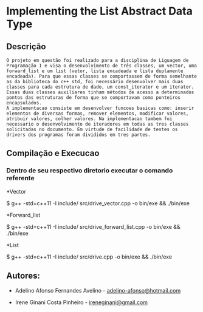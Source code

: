 # Implementing the List Abstract Data Type

## Descrição

    O projeto em questão foi realizado para a disciplina de Liguagem de Programação I e visa o desenvolvimento de três classes, um vector, uma forward_list e um list (vetor, lista encadeada e lista duplamente encadeada). Para que essas classes se comportassem de forma semelhante as da biblioteca do c++ std, foi necessário desenvolver mais duas classes para cada estrutura de dado, um const_iterator e um iterator. Essas duas classes auxiliares tinham métodos de acesso a determinados pontos das estruturas de forma que se comportavam como ponteiros encapsulados.
    A implementacao consiste em desenvolver funcoes basicas como: inserir elementos de diversas formas, remover elementos, modificar valores, atribuir valores, colher valores. Na implementacao tambem foi necessario o desenvolvimento de iteradores em todas as tres classes solicitadas no documento. Em virtude de facilidade de testes os drivers dos programas foram divididos em tres partes.


## Compilação e Execucao
### Dentro de seu respectivo diretorio executar o comando referente 

*Vector

$ g++ -std=c++11 -I include/ src/drive_vector.cpp -o bin/exe && ./bin/exe

*Forward_list

$ g++ -std=c++11 -I include/ src/drive_forward_list.cpp -o bin/exe && ./bin/exe

*List

$ g++ -std=c++11 -I include/ src/drive.cpp -o bin/exe  && ./bin/exe


## Autores:
* Adelino Afonso Fernandes Avelino - adelino-afonso@hotmail.com

* Irene Ginani Costa Pinheiro - ireneginani@gmail.com


